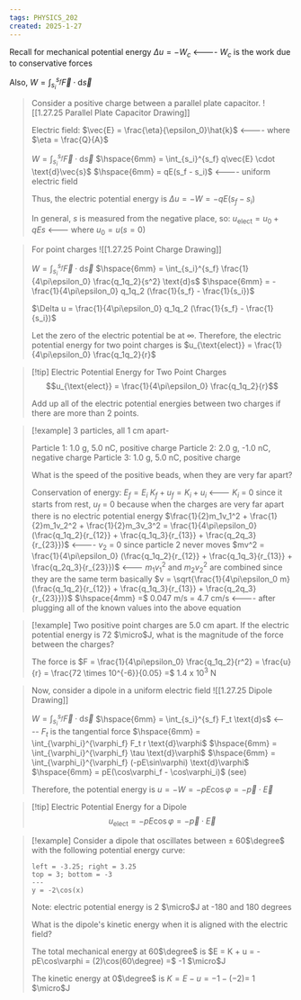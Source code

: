 ```yaml
---
tags: PHYSICS_202
created: 2025-1-27
---
```


Recall for mechanical potential energy
$\Delta u = -W_c$ <---- $W_c$ is the work due to conservative forces

Also,
$\displaystyle W = \int_{s_i}^{s_f} \vec{F} \cdot \text{d}\vec{s}$

> Consider a positive charge between a parallel plate capacitor.
> ![[1.27.25 Parallel Plate Capacitor Drawing]]
> 
> Electric field: $\vec{E} = \frac{\eta}{\epsilon_0}\hat{k}$ <---- where $\eta = \frac{Q}{A}$
> 
> $W = \int_{s_i}^{s_f} \vec{F} \cdot \text{d}\vec{s}$
> $\hspace{6mm} = \int_{s_i}^{s_f} q\vec{E} \cdot \text{d}\vec{s}$
> $\hspace{6mm} = qE(s_f - s_i)$ <---- uniform electric field
> 
> Thus, the electric potential energy is
> $\Delta u = -W = -qE(s_f - s_i)$
> 
> In general, $s$ is measured from the negative place, so:
> $u_{\text{elect}} = u_0 + qEs$ <--- where $u_0 = u(s = 0)$

> For point charges
> ![[1.27.25 Point Charge Drawing]]
> 
> $W = \int_{s_i}^{s_f} \vec{F} \cdot \text{d}\vec{s}$
> $\hspace{6mm} = \int_{s_i}^{s_f} \frac{1}{4\pi\epsilon_0} \frac{q_1q_2}{s^2} \text{d}s$
> $\hspace{6mm} = -\frac{1}{4\pi\epsilon_0} q_1q_2 (\frac{1}{s_f} - \frac{1}{s_i})$
> 
> $\Delta u = \frac{1}{4\pi\epsilon_0} q_1q_2 (\frac{1}{s_f} - \frac{1}{s_i})$
> 
> Let the zero of the electric potential be at $\infty$.
> Therefore, the electric potential energy for two point charges is
> $u_{\text{elect}} = \frac{1}{4\pi\epsilon_0} \frac{q_1q_2}{r}$

> [!tip] Electric Potential Energy for Two Point Charges
> $$u_{\text{elect}} = \frac{1}{4\pi\epsilon_0} \frac{q_1q_2}{r}$$
> 
> Add up all of the electric potential energies between two charges if there are more than 2 points.

> [!example]
> 3 particles, all 1 cm apart-
> 
> Particle 1: 1.0 g, 5.0 nC, positive charge
> Particle 2: 2.0 g, -1.0 nC, negative charge
> Particle 3: 1.0 g, 5.0 nC, positive charge
> 
> What is the speed of the positive beads, when they are very far apart?
> 
> Conservation of energy:
> $E_f = E_i$
> $K_f + u_f = K_i + u_i$ <--- $K_i$ = 0 since it starts from rest, $u_f$ = 0 because when the charges are very far apart there is no electric potential energy
> $\frac{1}{2}m_1v_1^2 + \frac{1}{2}m_1v_2^2 + \frac{1}{2}m_3v_3^2 = \frac{1}{4\pi\epsilon_0}(\frac{q_1q_2}{r_{12}} + \frac{q_1q_3}{r_{13}} + \frac{q_2q_3}{r_{23}})$ <---- $v_2$ = 0 since particle 2 never moves
> $mv^2 = \frac{1}{4\pi\epsilon_0} (\frac{q_1q_2}{r_{12}} + \frac{q_1q_3}{r_{13}} + \frac{q_2q_3}{r_{23}})$ <--- $m_1v_1^2$ and $m_2v_2^2$ are combined since they are the same term basically
> $v = \sqrt{\frac{1}{4\pi\epsilon_0 m} (\frac{q_1q_2}{r_{12}} + \frac{q_1q_3}{r_{13}} + \frac{q_2q_3}{r_{23}})}$
> $\hspace{4mm} =$ 0.047 m/s = 4.7 cm/s <---- after plugging all of the known values into the above equation

> [!example]
> Two positive point charges are 5.0 cm apart. If the electric potential energy is 72 $\micro$J, what is the magnitude of the force between the charges?
> 
> The force is
> $F = \frac{1}{4\pi\epsilon_0} \frac{q_1q_2}{r^2} = \frac{u}{r} = \frac{72 \times 10^{-6}}{0.05} =$ 1.4 x 10$^3$ N

> Now, consider a dipole in a uniform electric field
> ![[1.27.25 Dipole Drawing]]
> 
> $W = \int_{s_i}^{s_f} \vec{F} \cdot \text{d}\vec{s}$
> $\hspace{6mm} = \int_{s_i}^{s_f} F_t \text{d}s$ <---- $F_t$ is the tangential force
> $\hspace{6mm} = \int_{\varphi_i}^{\varphi_f} F_t r \text{d}\varphi$
> $\hspace{6mm} = \int_{\varphi_i}^{\varphi_f} \tau \text{d}\varphi$
> $\hspace{6mm} = \int_{\varphi_i}^{\varphi_f} (-pE\sin\varphi) \text{d}\varphi$
> $\hspace{6mm} = pE(\cos\varphi_f - \cos\varphi_i)$
> (see)
> 
> Therefore, the potential energy is
> $u = -W = -pE\cos\varphi = -\vec{p} \cdot \vec{E}$

> [!tip] Electric Potential Energy for a Dipole
> $$u_{\text{elect}} = -pE\cos\varphi = -\vec{p} \cdot \vec{E}$$

> [!example]
> Consider a dipole that oscillates between $\pm$ 60$\degree$ with the following potential energy curve:
> 
> ```desmos-graph
> left = -3.25; right = 3.25
> top = 3; bottom = -3
> ---
> y = -2\cos(x)
> ```
> Note: electric potential energy is 2 $\micro$J at -180 and 180 degrees
> 
> What is the dipole's kinetic energy when it is aligned with the electric field?
> 
> The total mechanical energy at 60$\degree$ is
> $E = K + u = -pE\cos\varphi = (2)\cos(60\degree) =$ -1 $\micro$J
> 
> The kinetic energy at 0$\degree$ is
> $K = E - u = -1 - (-2) =$ 1 $\micro$J